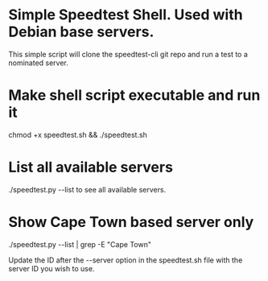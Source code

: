 # Simple Speedtest Shell. Used with Debian base servers.

This simple script will clone the speedtest-cli git repo and run a test to a nominated server.

# Make shell script executable and run it

chmod +x speedtest.sh && ./speedtest.sh

# List all available servers

./speedtest.py --list to see all available servers.

# Show Cape Town based server only

./speedtest.py --list | grep -E "Cape Town"

Update the ID after the --server option in the speedtest.sh file with the server ID you wish to use.
